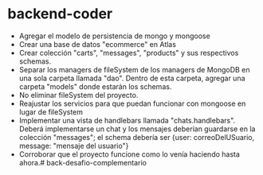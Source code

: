 # backend-coder


- Agregar el modelo de persistencia de mongo y mongoose
- Crear una base de datos "ecommerce" en Atlas
- Crear colección "carts", "messages", "products" y sus respectivos schemas.
- Separar los managers de fileSystem de los managers de MongoDB en una sola carpeta llamada "dao". Dentro de esta carpeta, agregar una carpeta "models" donde estarán los schemas.
- No eliminar fileSystem del proyecto.
- Reajustar los servicios para que puedan funcionar con mongoose en lugar de fileSystem
- Implementar una vista de handlebars llamada "chats.handlebars". Deberá implementarse un chat y los mensajes deberían guardarse en la colección "messages"; el schema debería ser {user: correoDelUSuario, message: "mensaje del usuario"}
- Corroborar que el proyecto funcione como lo venía haciendo hasta ahora.# back-desafio-complementario
